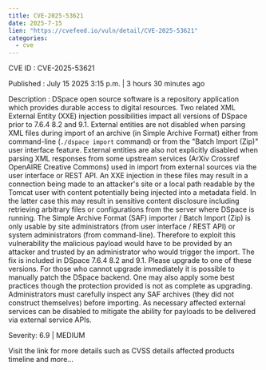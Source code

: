 ```yaml
--- 
title: CVE-2025-53621
date: 2025-7-15
lien: "https://cvefeed.io/vuln/detail/CVE-2025-53621"
categories:
  - cve
---
```


CVE ID : CVE-2025-53621

Published :  July 15
2025
3:15 p.m. | 3 hours
30 minutes ago

Description : DSpace open source software is a repository application which provides durable access to digital resources. Two related XML External Entity (XXE) injection possibilities impact all versions of DSpace prior to 7.6.4
8.2
and 9.1. External entities are not disabled when parsing XML files during import of an archive (in Simple Archive Format)
either from command-line (`./dspace import` command) or from the "Batch Import (Zip)" user interface feature. External entities are also not explicitly disabled when parsing XML responses from some upstream services (ArXiv
Crossref
OpenAIRE
Creative Commons) used in import from external sources via the user interface or REST API. An XXE injection in these files may result in a connection being made to an attacker's site or a local path readable by the Tomcat user
with content potentially being injected into a metadata field. In the latter case
this may result in sensitive content disclosure
including retrieving arbitrary files or configurations from the server where DSpace is running. The Simple Archive Format (SAF) importer / Batch Import (Zip) is only usable by site administrators (from user interface / REST API) or system administrators (from command-line). Therefore
to exploit this vulnerability
the malicious payload would have to be provided by an attacker and trusted by an administrator
who would trigger the import. The fix is included in DSpace 7.6.4
8.2
and 9.1. Please upgrade to one of these versions. For those who cannot upgrade immediately
it is possible to manually patch the DSpace backend. One may also apply some best practices
though the protection provided is not as complete as upgrading. Administrators must carefully inspect any SAF archives (they did not construct themselves) before importing. As necessary
affected external services can be disabled to mitigate the ability for payloads to be delivered via external service APIs.

Severity: 6.9 | MEDIUM

Visit the link for more details
such as CVSS details
affected products
timeline
and more...
